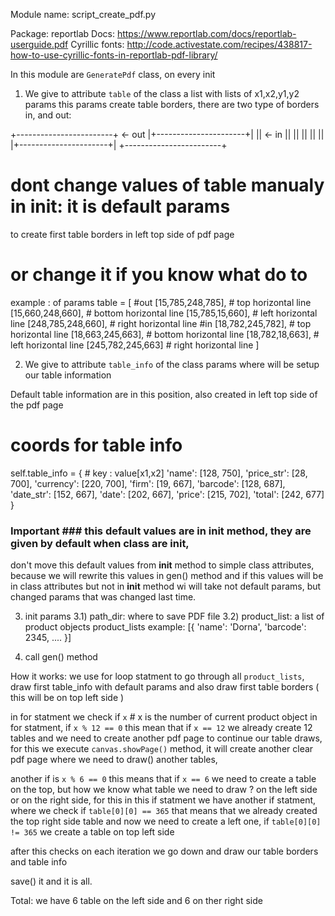 Module name: script_create_pdf.py

Package: reportlab
Docs: https://www.reportlab.com/docs/reportlab-userguide.pdf
Cyrillic fonts: http://code.activestate.com/recipes/438817-how-to-use-cyrillic-fonts-in-reportlab-pdf-library/

In this module are `GeneratePdf` class, on every init

1) We give to attribute `table` of the class a list with lists of x1,x2,y1,y2 params
this params create table borders, there are two type of borders in, and out:

  +------------------------+   <- out
  |+----------------------+|
  || <- in                ||
  ||                      ||
  ||                      ||
  |+----------------------+|
  +------------------------+

# dont change values of table manualy in __init__: it is default params
  to create first table borders in left top side of pdf page
# or change it if you know what do to
example : of params 
table = [
    #out
    [15,785,248,785], # top horizontal line
    [15,660,248,660], # bottom horizontal line
    [15,785,15,660], # left horizontal line
    [248,785,248,660], # right horizontal line
    #in
    [18,782,245,782], # top horizontal line
    [18,663,245,663], # bottom horizontal line
    [18,782,18,663], # left horizontal line
    [245,782,245,663] # right horizontal line
]


2) We give to attribute `table_info` of the class params where will be setup our 
    table information

Default table information are in this position, also created in
left top side of the pdf page

# coords for table info
self.table_info = {
    # key : value[x1,x2]
    'name': [128, 750],
    'price_str': [28, 700],
    'currency': [220, 700],
    'firm': [19, 667],
    'barcode': [128, 687],
    'date_str': [152, 667],
    'date': [202, 667],
    'price': [215, 702],
    'total': [242, 677]
}

### Important ### this default values are in __init__ method, they are given by default when class are init,
   don't move this default values from __init__ method to simple class attributes, because we will rewrite this values in gen() method
   and if this values will be in class attributes but not in __init__ method wi will take not default params, but changed params that was 
   changed last time.

3) init params
  3.1) path_dir: where to save PDF file
  3.2) product_list: a list of product objects
       product_lists example:
       [{
        'name': 'Dorna',
        'barcode': 2345,
        ....
       }]

4) call gen() method

How it works:
  we use for loop statment to go through all `product_lists`,
  draw first table_info with default params and also draw first table borders ( this will be on top left side )
  
  in for statment we check if `x` # x is the number of current product object in for statment, 
  if `x % 12 == 0` this mean that if `x == 12` we already create 12 tables and we need to create another
  pdf page to continue our table draws, for this we execute `canvas.showPage()` method, it will create another
  clear pdf page where we need to draw() another tables, 

  another if is `x % 6 == 0` this means that if `x == 6` we need to create a table on the top, but how we know what 
  table we need to draw ? on the left side or on the right side, for this in this if statment we have another 
  if statment, where we check if `table[0][0] == 365` that means that we already created the top right side table
  and now we need to create a left one, if `table[0][0] != 365` we create a table on top left side

  after this checks on each iteration we go down and draw our table borders and table info 

  save() it and it is all.

  Total: we have 6 table on the left side and 6 on ther right side

